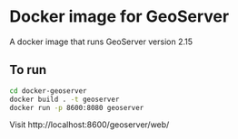 # Docker image for GeoServer

A docker image that runs GeoServer version 2.15

## To run

```bash
cd docker-geoserver
docker build . -t geoserver
docker run -p 8600:8080 geoserver
```

Visit http://localhost:8600/geoserver/web/
